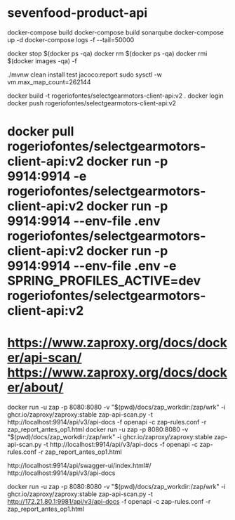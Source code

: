 # sevenfood-product-api

docker-compose build
docker-compose build sonarqube
docker-compose up -d
docker-compose logs -f --tail=50000

docker stop $(docker ps -qa)
docker rm $(docker ps -qa)
docker rmi $(docker images -qa) -f

./mvnw clean install test jacoco:report
sudo sysctl -w vm.max_map_count=262144

docker build -t rogeriofontes/selectgearmotors-client-api:v2 .
docker login
docker push rogeriofontes/selectgearmotors-client-api:v2

docker pull rogeriofontes/selectgearmotors-client-api:v2
docker run -p 9914:9914 -e  rogeriofontes/selectgearmotors-client-api:v2
docker run -p 9914:9914 --env-file .env rogeriofontes/selectgearmotors-client-api:v2
docker run -p 9914:9914 --env-file .env -e SPRING_PROFILES_ACTIVE=dev rogeriofontes/selectgearmotors-client-api:v2
====
https://www.zaproxy.org/docs/docker/api-scan/
https://www.zaproxy.org/docs/docker/about/
====
docker run -u zap -p 8080:8080 -v "$(pwd)/docs/zap_workdir:/zap/wrk" -i ghcr.io/zaproxy/zaproxy:stable zap-api-scan.py -t http://localhost:9914/api/v3/api-docs -f openapi -c zap-rules.conf -r zap_report_antes_op1.html
docker run -u zap -p 8080:8080 -v "$(pwd)/docs/zap_workdir:/zap/wrk" -i ghcr.io/zaproxy/zaproxy:stable zap-api-scan.py -t http://localhost:9914/api/v3/api-docs -f openapi -c zap-rules.conf -r zap_report_antes_op1.html

http://localhost:9914/api/swagger-ui/index.html#/
http://localhost:9914/api/v3/api-docs

docker run -u zap -p 8080:8080 -v "$(pwd)/docs/zap_workdir:/zap/wrk" -i ghcr.io/zaproxy/zaproxy:stable zap-api-scan.py -t http://172.21.80.1:9981/api/v3/api-docs -f openapi -c zap-rules.conf -r zap_report_antes_op1.html
